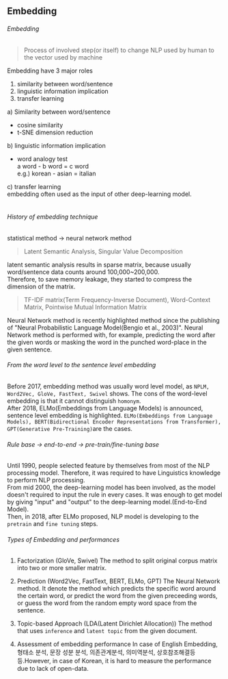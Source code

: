 ## Embedding

###### Embedding
> Process of involved step(or itself) to change NLP used by human to the vector used by machine

Embedding have 3 major roles
1. similarity between word/sentence
2. linguistic information implication
3. transfer learning

a) Similarity between word/sentence
- cosine similarity
- t-SNE dimension reduction

b) linguistic information implication
- word analogy test<br>
  a word - b word = c word<br>
  e.g.) korean - asian = italian

c) transfer learning<br>
embedding often used as the input of other deep-learning model.<br>
<br>

###### History of embedding technique
statistical method -> neural network method<br>
> Latent Semantic Analysis, Singular Value Decomposition<br>

latent semantic analysis results in sparse matrix, because usually word/sentence data counts around 100,000~200,000.<br>
Therefore, to save memory leakage, they started to compress the dimension of the matrix.<br>

>TF-IDF matrix(Term Frequency-Inverse Document), Word-Context Matrix, Pointwise Mutual Information Matrix

Neural Network method is recently highlighted method since the publishing of "Neural Probabilistic Language Model(Bengio et al., 2003)". Neural Network method is performed with, for example, predicting the word after the given words or masking the word in the punched word-place in the given sentence.

###### From the word level to the sentence level embedding
Before 2017, embedding method was usually word level model, as
`NPLM, Word2Vec, GloVe, FastText, Swivel` shows.
The cons of the word-level embedding is that it cannot distinguish `homonym`.<br>
After 2018, ELMo(Embeddings from Language Models) is announced, sentence level embedding is highlighted.
`ELMo(Embeddings from Language Models), BERT(Bidirectional Encoder Representations from Transformer), GPT(Generative Pre-Training)`are the cases. 

###### Rule base -> end-to-end -> pre-train/fine-tuning base
Until 1990, people selected feature by themselves from most of the NLP processing model. Therefore, it was required to have Linguistics knowledge to perform NLP processing.<br>
From mid 2000, the deep-learning model has been involved, as the model doesn't required to input the rule in every cases. It was enough to get model by giving "input" and "output" to the deep-learning model.(End-to-End Model).<br>
Then, in 2018, after ELMo proposed, NLP model is developing to the `pretrain` and `fine tuning` steps.

###### Types of Embedding and performances
1) Factorization (GloVe, Swivel)
The method to split original corpus matrix into two or more smaller matrix.<br>
   
2) Prediction (Word2Vec, FastText, BERT, ELMo, GPT)
The Neural Network method. It denote the method which predicts the specific word around the certain word, or predict the word from the given preceeding words, or guess the word from the random empty word space from the sentence.<br>
   
3) Topic-based Approach (LDA(Latent Dirichlet Allocation))
The method that uses `inference` and `latent topic` from the given document.<br>
   
4) Assessment of embedding performance
In case of English Embedding, 형태소 분석, 문장 성분 분석, 의존관계분석, 의미역분석, 상호참조해결등등.However, in case of Korean, it is hard to measure the performance due to lack of open-data.<br>
   
